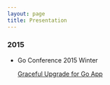 ```yaml
---
layout: page
title: Presentation
---
```


### 2015

- Go Conference 2015 Winter

	<a href="http://go-talks.appspot.com/github.com/yyoshiki41/go-graceful-upgrade/main.slide" target="_blank">Graceful Upgrade for Go App</a>
